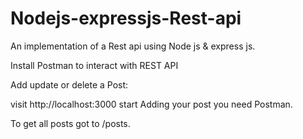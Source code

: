 <h1>Nodejs-expressjs-Rest-api</h1>

An implementation of a Rest api using Node js & express js.

Install Postman to interact with REST API

Add  update or delete a Post:

visit http://localhost:3000
start Adding your post you need Postman.

To get all posts got to /posts.

